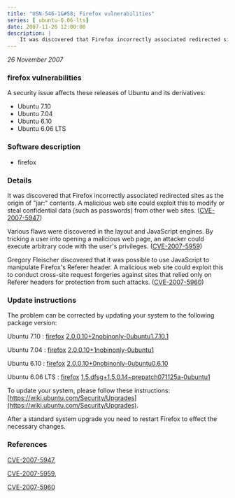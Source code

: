 ```yaml
---
title: "USN-546-1&#58; Firefox vulnerabilities"
series: [ ubuntu-6.06-lts]
date: 2007-11-26 12:00:00
description: |
    It was discovered that Firefox incorrectly associated redirected sites as the origin of &quot;jar:&quot; contents. A malicious web site could exploit this to modify or steal confidential data (such as passwords) from other web sites. ([CVE-2007-5947](http://people.ubuntu.com/~ubuntu-security/cve/CVE-2007-5947))
--- 
```

 
 

*26 November 2007*

### firefox vulnerabilities

A security issue affects these releases of Ubuntu and its derivatives:

* Ubuntu 7.10
* Ubuntu 7.04
* Ubuntu 6.10
* Ubuntu 6.06 LTS

### Software description

* firefox 

### Details

It was discovered that Firefox incorrectly associated redirected sites as the origin of &quot;jar:&quot; contents. A malicious web site could exploit this to modify or steal confidential data (such as passwords) from other web sites. ([CVE-2007-5947](http://people.ubuntu.com/~ubuntu-security/cve/CVE-2007-5947))

Various flaws were discovered in the layout and JavaScript engines. By tricking a user into opening a malicious web page, an attacker could execute arbitrary code with the user&#39;s privileges. ([CVE-2007-5959](http://people.ubuntu.com/~ubuntu-security/cve/CVE-2007-5959))

Gregory Fleischer discovered that it was possible to use JavaScript to manipulate Firefox&#39;s Referer header. A malicious web site could exploit this to conduct cross-site request forgeries against sites that relied only on Referer headers for protection from such attacks. ([CVE-2007-5960](http://people.ubuntu.com/~ubuntu-security/cve/CVE-2007-5960)) 

### Update instructions

The problem can be corrected by updating your system to the following package version:

Ubuntu 7.10
 : [firefox](https://launchpad.net/ubuntu/+source/firefox) <span> [2.0.0.10+2nobinonly-0ubuntu1.7.10.1](https://launchpad.net/ubuntu/+source/firefox/2.0.0.10+2nobinonly-0ubuntu1.7.10.1) </span> 

Ubuntu 7.04
 : [firefox](https://launchpad.net/ubuntu/+source/firefox) <span> [2.0.0.10+1nobinonly-0ubuntu1](https://launchpad.net/ubuntu/+source/firefox/2.0.0.10+1nobinonly-0ubuntu1) </span> 

Ubuntu 6.10
 : [firefox](https://launchpad.net/ubuntu/+source/firefox) <span> [2.0.0.10+0nobinonly-0ubuntu0.6.10](https://launchpad.net/ubuntu/+source/firefox/2.0.0.10+0nobinonly-0ubuntu0.6.10) </span> 

Ubuntu 6.06 LTS
 : [firefox](https://launchpad.net/ubuntu/+source/firefox) <span> [1.5.dfsg+1.5.0.14~prepatch071125a-0ubuntu1](https://launchpad.net/ubuntu/+source/firefox/1.5.dfsg+1.5.0.14~prepatch071125a-0ubuntu1) </span> 

To update your system, please follow these instructions: [https://wiki.ubuntu.com/Security/Upgrades](https://wiki.ubuntu.com/Security/Upgrades).

After a standard system upgrade you need to restart Firefox to effect the necessary changes. 

### References

 
 [CVE-2007-5947](http://people.ubuntu.com/~ubuntu-security/cve/CVE-2007-5947), 

 [CVE-2007-5959](http://people.ubuntu.com/~ubuntu-security/cve/CVE-2007-5959), 

 [CVE-2007-5960](http://people.ubuntu.com/~ubuntu-security/cve/CVE-2007-5960)
 

